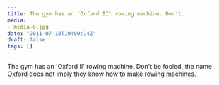 ```yaml
---
title: The gym has an 'Oxford II' rowing machine. Don't…
media:
- media-0.jpg
date: "2011-07-18T19:00:14Z"
draft: false
tags: []
---
```

The gym has an 'Oxford II' rowing machine. Don't be fooled, the name Oxford does not imply they know how to make rowing machines.
